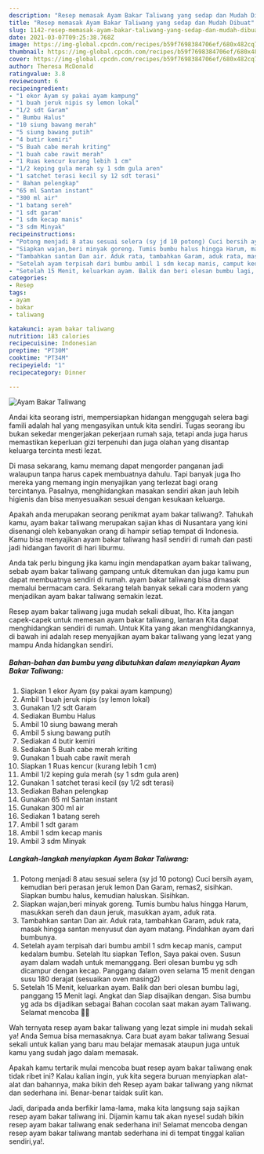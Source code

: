 ```yaml
---
description: "Resep memasak Ayam Bakar Taliwang yang sedap dan Mudah Dibuat"
title: "Resep memasak Ayam Bakar Taliwang yang sedap dan Mudah Dibuat"
slug: 1142-resep-memasak-ayam-bakar-taliwang-yang-sedap-dan-mudah-dibuat
date: 2021-03-07T09:25:38.768Z
image: https://img-global.cpcdn.com/recipes/b59f7698384706ef/680x482cq70/ayam-bakar-taliwang-foto-resep-utama.jpg
thumbnail: https://img-global.cpcdn.com/recipes/b59f7698384706ef/680x482cq70/ayam-bakar-taliwang-foto-resep-utama.jpg
cover: https://img-global.cpcdn.com/recipes/b59f7698384706ef/680x482cq70/ayam-bakar-taliwang-foto-resep-utama.jpg
author: Theresa McDonald
ratingvalue: 3.8
reviewcount: 6
recipeingredient:
- "1 ekor Ayam sy pakai ayam kampung"
- "1 buah jeruk nipis sy lemon lokal"
- "1/2 sdt Garam"
- " Bumbu Halus"
- "10 siung bawang merah"
- "5 siung bawang putih"
- "4 butir kemiri"
- "5 Buah cabe merah kriting"
- "1 buah cabe rawit merah"
- "1 Ruas kencur kurang lebih 1 cm"
- "1/2 keping gula merah sy 1 sdm gula aren"
- "1 satchet terasi kecil sy 12 sdt terasi"
- " Bahan pelengkap"
- "65 ml Santan instant"
- "300 ml air"
- "1 batang sereh"
- "1 sdt garam"
- "1 sdm kecap manis"
- "3 sdm Minyak"
recipeinstructions:
- "Potong menjadi 8 atau sesuai selera (sy jd 10 potong) Cuci bersih ayam, kemudian beri perasan jeruk lemon Dan Garam, remas2, sisihkan. Siapkan bumbu halus, kemudian haluskan. Sisihkan."
- "Siapkan wajan,beri minyak goreng. Tumis bumbu halus hingga Harum, masukkan sereh dan daun jeruk, masukkan ayam, aduk rata."
- "Tambahkan santan Dan air. Aduk rata, tambahkan Garam, aduk rata, masak hingga santan menyusut dan ayam matang. Pindahkan ayam dari bumbunya."
- "Setelah ayam terpisah dari bumbu ambil 1 sdm kecap manis, camput kedalam bumbu. Setelah Itu siapkan Teflon, Saya pakai oven. Susun ayam dalam wadah untuk memanggang. Beri olesan bumbu yg sdh dicampur dengan kecap. Panggang dalam oven selama 15 menit dengan susu 180 derajat (sesuaikan oven masing2)"
- "Setelah 15 Menit, keluarkan ayam. Balik dan beri olesan bumbu lagi, panggang 15 Menit lagi. Angkat dan Siap disajikan dengan. Sisa bumbu yg ada bs dijadikan sebagai Bahan cocolan saat makan ayam Taliwang. Selamat mencoba 🙏😉"
categories:
- Resep
tags:
- ayam
- bakar
- taliwang

katakunci: ayam bakar taliwang 
nutrition: 183 calories
recipecuisine: Indonesian
preptime: "PT30M"
cooktime: "PT34M"
recipeyield: "1"
recipecategory: Dinner

---
```



![Ayam Bakar Taliwang](https://img-global.cpcdn.com/recipes/b59f7698384706ef/680x482cq70/ayam-bakar-taliwang-foto-resep-utama.jpg)

Andai kita seorang istri, mempersiapkan hidangan menggugah selera bagi famili adalah hal yang mengasyikan untuk kita sendiri. Tugas seorang ibu bukan sekedar mengerjakan pekerjaan rumah saja, tetapi anda juga harus memastikan keperluan gizi terpenuhi dan juga olahan yang disantap keluarga tercinta mesti lezat.

Di masa  sekarang, kamu memang dapat mengorder panganan jadi walaupun tanpa harus capek membuatnya dahulu. Tapi banyak juga lho mereka yang memang ingin menyajikan yang terlezat bagi orang tercintanya. Pasalnya, menghidangkan masakan sendiri akan jauh lebih higienis dan bisa menyesuaikan sesuai dengan kesukaan keluarga. 



Apakah anda merupakan seorang penikmat ayam bakar taliwang?. Tahukah kamu, ayam bakar taliwang merupakan sajian khas di Nusantara yang kini disenangi oleh kebanyakan orang di hampir setiap tempat di Indonesia. Kamu bisa menyajikan ayam bakar taliwang hasil sendiri di rumah dan pasti jadi hidangan favorit di hari liburmu.

Anda tak perlu bingung jika kamu ingin mendapatkan ayam bakar taliwang, sebab ayam bakar taliwang gampang untuk ditemukan dan juga kamu pun dapat membuatnya sendiri di rumah. ayam bakar taliwang bisa dimasak memalui bermacam cara. Sekarang telah banyak sekali cara modern yang menjadikan ayam bakar taliwang semakin lezat.

Resep ayam bakar taliwang juga mudah sekali dibuat, lho. Kita jangan capek-capek untuk memesan ayam bakar taliwang, lantaran Kita dapat menghidangkan sendiri di rumah. Untuk Kita yang akan menghidangkannya, di bawah ini adalah resep menyajikan ayam bakar taliwang yang lezat yang mampu Anda hidangkan sendiri.

<!--inarticleads1-->

##### Bahan-bahan dan bumbu yang dibutuhkan dalam menyiapkan Ayam Bakar Taliwang:

1. Siapkan 1 ekor Ayam (sy pakai ayam kampung)
1. Ambil 1 buah jeruk nipis (sy lemon lokal)
1. Gunakan 1/2 sdt Garam
1. Sediakan  Bumbu Halus
1. Ambil 10 siung bawang merah
1. Ambil 5 siung bawang putih
1. Sediakan 4 butir kemiri
1. Sediakan 5 Buah cabe merah kriting
1. Gunakan 1 buah cabe rawit merah
1. Siapkan 1 Ruas kencur (kurang lebih 1 cm)
1. Ambil 1/2 keping gula merah (sy 1 sdm gula aren)
1. Gunakan 1 satchet terasi kecil (sy 1/2 sdt terasi)
1. Sediakan  Bahan pelengkap
1. Gunakan 65 ml Santan instant
1. Gunakan 300 ml air
1. Sediakan 1 batang sereh
1. Ambil 1 sdt garam
1. Ambil 1 sdm kecap manis
1. Ambil 3 sdm Minyak




<!--inarticleads2-->

##### Langkah-langkah menyiapkan Ayam Bakar Taliwang:

1. Potong menjadi 8 atau sesuai selera (sy jd 10 potong) Cuci bersih ayam, kemudian beri perasan jeruk lemon Dan Garam, remas2, sisihkan. Siapkan bumbu halus, kemudian haluskan. Sisihkan.
1. Siapkan wajan,beri minyak goreng. Tumis bumbu halus hingga Harum, masukkan sereh dan daun jeruk, masukkan ayam, aduk rata.
1. Tambahkan santan Dan air. Aduk rata, tambahkan Garam, aduk rata, masak hingga santan menyusut dan ayam matang. Pindahkan ayam dari bumbunya.
1. Setelah ayam terpisah dari bumbu ambil 1 sdm kecap manis, camput kedalam bumbu. Setelah Itu siapkan Teflon, Saya pakai oven. Susun ayam dalam wadah untuk memanggang. Beri olesan bumbu yg sdh dicampur dengan kecap. Panggang dalam oven selama 15 menit dengan susu 180 derajat (sesuaikan oven masing2)
1. Setelah 15 Menit, keluarkan ayam. Balik dan beri olesan bumbu lagi, panggang 15 Menit lagi. Angkat dan Siap disajikan dengan. Sisa bumbu yg ada bs dijadikan sebagai Bahan cocolan saat makan ayam Taliwang. Selamat mencoba 🙏😉




Wah ternyata resep ayam bakar taliwang yang lezat simple ini mudah sekali ya! Anda Semua bisa memasaknya. Cara buat ayam bakar taliwang Sesuai sekali untuk kalian yang baru mau belajar memasak ataupun juga untuk kamu yang sudah jago dalam memasak.

Apakah kamu tertarik mulai mencoba buat resep ayam bakar taliwang enak tidak ribet ini? Kalau kalian ingin, yuk kita segera buruan menyiapkan alat-alat dan bahannya, maka bikin deh Resep ayam bakar taliwang yang nikmat dan sederhana ini. Benar-benar taidak sulit kan. 

Jadi, daripada anda berfikir lama-lama, maka kita langsung saja sajikan resep ayam bakar taliwang ini. Dijamin kamu tak akan nyesel sudah bikin resep ayam bakar taliwang enak sederhana ini! Selamat mencoba dengan resep ayam bakar taliwang mantab sederhana ini di tempat tinggal kalian sendiri,ya!.

